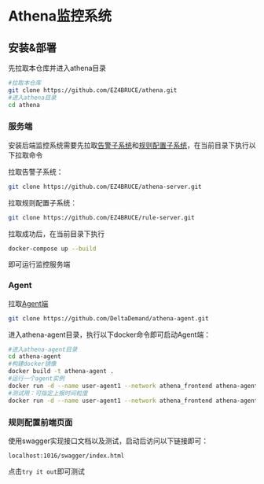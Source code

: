 # Athena监控系统



## 安装&部署

先拉取本仓库并进入athena目录

```bash
#拉取本仓库
git clone https://github.com/EZ4BRUCE/athena.git
#进入athena目录
cd athena
```



### 服务端

安装后端监控系统需要先拉取[告警子系统](https://github.com/EZ4BRUCE/athena-server)和[规则配置子系统](https://github.com/EZ4BRUCE/rule-server)，在当前目录下执行以下拉取命令

拉取告警子系统：

```bash
git clone https://github.com/EZ4BRUCE/athena-server.git
```

拉取规则配置子系统：

```bash
git clone https://github.com/EZ4BRUCE/rule-server.git
```

拉取成功后，在当前目录下执行

```bash
docker-compose up --build
```

即可运行监控服务端



### Agent

拉取[Agent端](https://github.com/DeltaDemand/athena-agent)

```bash
git clone https://github.com/DeltaDemand/athena-agent.git
```

进入athena-agent目录，执行以下docker命令即可启动Agent端：

```bash
#进入athena-agent目录
cd athena-agent
#构建docker镜像
docker build -t athena-agent .
#运行一个agent实例
docker run -d --name user-agent1 --network athena_frontend athena-agent
#测试用：可指定上报时间粒度
docker run -d --name user-agent1 --network athena_frontend athena-agent -checkAlive=30 -cpuR=10 -memR=10 -diskR=10
```



### 规则配置前端页面

使用swagger实现接口文档以及测试，启动后访问以下链接即可：

```
localhost:1016/swagger/index.html
```

点击`try it out`即可测试

